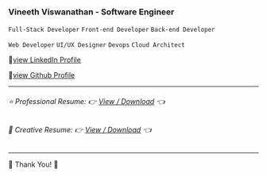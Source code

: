 ### Vineeth Viswanathan - Software Engineer

`Full-Stack Developer` `Front-end Developer` `Back-end Developer`

`Web Developer` `UI/UX Designer` `Devops` `Cloud Architect`


🔗[view LinkedIn Profile](https://www.linkedin.com/in/vineeth-pappu-tech-savvy "View LinkedIn Profile")

🔗[view Github Profile](https://github.com/vineeth-pappu/ "View Github Profile")

------

###### ⭐ Professional Resume: 👉 [View / Download](https://vineeth-pappu.github.io/resume/vineeth-professional-resume.pdf "View/Download Resume") 👈

###### 🌟 Creative Resume: 👉 [View / Download](https://vineeth-pappu.github.io/resume/vineeth-creative-google-resume.pdf "View/Download Resume") 👈

------



🥂 Thank You! 💜


